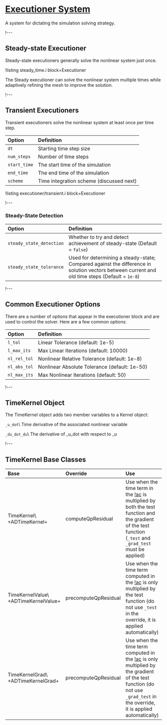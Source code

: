 # [Executioner System](syntax/Executioner/index.md)

A system for dictating the simulation solving strategy.

!---

## Steady-state Executioner

Steady-state executioners generally solve the nonlinear system just once.

!listing steady_time.i block=Executioner

The Steady executioner can solve the nonlinear system multiple times while adaptively
refining the mesh to improve the solution.

!---

## Transient Executioners

Transient executioners solve the nonlinear system at least once per time step.

| Option | Definition
| :- | :- |
| `dt` | Starting time step size |
| `num_steps` | Number of time steps |
| `start_time` | The start time of the simulation |
| `end_time` | The end time of the simulation |
| `scheme` | Time integration scheme (discussed next) |


!listing executioner/transient.i block=Executioner

!---

### Steady-State Detection

| Option | Definition |
| :- | :- |
| `steady_state_detection` | Whether to try and detect achievement of steady-state (Default = `false`) |
| `steady_state_tolerance` | Used for determining a steady-state; Compared against the difference in solution vectors between current and old time steps (Default = `1e-8`) |

!---

## Common Executioner Options

There are a number of options that appear in the executioner block and are used to control the
solver. Here are a few common options:

| Option | Definition |
| :- | :- |
| `l_tol` | Linear Tolerance (default: 1e-5) |
| `l_max_its` | Max Linear Iterations (default: 10000) |
| `nl_rel_tol` | Nonlinear Relative Tolerance (default: 1e-8) |
| `nl_abs_tol` | Nonlinear Absolute Tolerance (default: 1e-50) |
| `nl_max_its` | Max Nonlinear Iterations (default: 50) |


!---

## TimeKernel Object

The TimeKernel object adds two member variables to a Kernel object:

`_u_dot`\\
Time derivative of the associated nonlinear variable

`_du_dot_du`\\
The derivative of _u_dot with respect to _u

!---

## TimeKernel Base Classes

| Base | Override | Use |
| :- | :- | :- |
| TimeKernel\\ +ADTimeKernel+ | computeQpResidual | Use when the time term in the [!ac](PDE) is multiplied by both the test function and the gradient of the test function (`_test` and `_grad_test` must be applied) |
| TimeKernelValue\\ +ADTimeKernelValue+ | precomputeQpResidual | Use when the time term computed in the [!ac](PDE) is only multiplied by the test function (do not use `_test` in the override, it is applied automatically) |
| TimeKernelGrad\\ +ADTimeKernelGrad+ | precomputeQpResidual | Use when the time term computed in the [!ac](PDE) is only multiplied by the gradient of the test function (do not use `_grad_test` in the override, it is applied automatically) |
